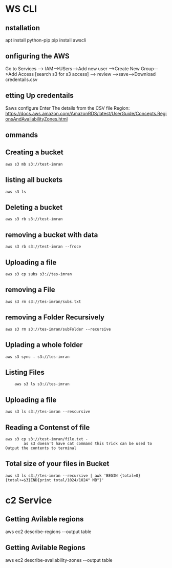 WS CLI
=====

nstallation
-----------

apt install python-pip
pip install awscli


onfiguring the AWS
----------------------
Go to 
	Services --> IAM-->USers-->Add new user -->Create New Group-->Add Access [search s3 for s3 access] --> review -->save-->Download credentails.csv


etting Up credentails
-----------------------
$aws configure
Enter The details from the CSV file
Region:
https://docs.aws.amazon.com/AmazonRDS/latest/UserGuide/Concepts.RegionsAndAvailabilityZones.html



ommands
-----------
Creating a bucket
------------------
	aws s3 mb s3://test-imran

listing all buckets
------------------
	aws s3 ls

Deleting a bucket
------------------
	aws s3 rb s3://test-imran

removing a bucket with data
-------------------------------
	aws s3 rb s3://test-imran --froce

Uploading a file
------------------
	aws s3 cp subs s3://tes-imran

removing a File
-----------------
	aws s3 rm s3://tes-imran/subs.txt

removing a Folder Recursively
--------------------------------
	aws s3 rm s3://tes-imran/subFolder --recursive 

Uplading a whole folder
------------------------
	aws s3 sync . s3://tes-imran

Listing Files
----------------
		aws s3 ls s3://tes-imran

Uploading a file
------------------
	aws s3 ls s3://tes-imran --rescursive


Reading a Contenst of file
----------------------------
	aws s3 cp s3://test-imran/file.txt -
			as s3 doesn't have cat command this trick can be used to Output the contents to terminal


Total size of your files in Bucket
-----------------------------------
	aws s3 ls s3://tes-imran --recursive | awk 'BEGIN {total=0}{total+=$3}END{print total/1024/1024" MB"}'





c2 Service
======
Getting Avilable regions
--------------------------
aws ec2 describe-regions --output table


Getting Avilable Regions
---------------------------
aws ec2 describe-availability-zones --output table
